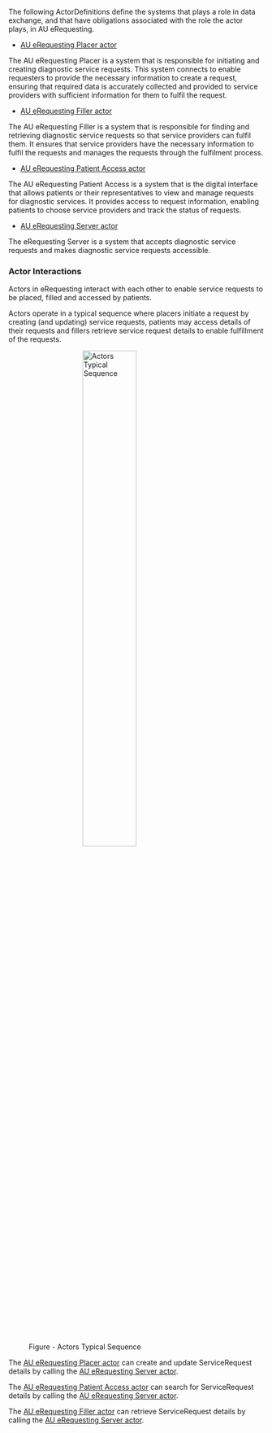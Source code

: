 The following ActorDefinitions define the systems that plays a role in data exchange, and that have obligations associated with the role the actor plays, in AU eRequesting.

- [AU eRequesting Placer actor](ActorDefinition-au-erequesting-actor-placer.html)

The AU eRequesting Placer is a system that is responsible for initiating and creating diagnostic service requests. This system connects to enable requesters to provide the necessary information to create a request, ensuring that required data is accurately collected and provided to service providers with sufficient information for them to fulfil the request.  

- [AU eRequesting Filler actor](ActorDefinition-au-erequesting-actor-filler.html)

The AU eRequesting Filler is a system that is responsible for finding and retrieving diagnostic service requests so that service providers can fulfil them. It ensures that service providers have the necessary information to fulfil the requests and manages the requests through the fulfilment process.

- [AU eRequesting Patient Access actor](ActorDefinition-au-erequesting-actor-patientaccess.html)

The AU eRequesting Patient Access is a system that is the digital interface that allows patients or their representatives to view and manage requests for diagnostic services. It provides access to request information, enabling patients to choose service providers and track the status of requests.

- [AU eRequesting Server actor](ActorDefinition-au-erequesting-actor-server.html)

The eRequesting Server is a system that accepts diagnostic service requests and makes diagnostic service requests accessible.

### Actor Interactions
Actors in eRequesting interact with each other to enable service requests to be placed, filled and accessed by patients.  

Actors operate in a typical sequence where placers initiate a request by creating (and updating) service requests, patients may access details of their requests and fillers retrieve service request details to enable fulfillment of the requests. 

<figure>
<div> 
    <img src="actors-sequence.png" alt="Actors Typical Sequence" style="width:50%;margin-left:auto;margin-right:auto;display:block"/>
</div>
<figcaption>Figure - Actors Typical Sequence</figcaption>
</figure>
<p></p>

The [AU eRequesting Placer actor](ActorDefinition-au-erequesting-actor-placer.html) can create and update ServiceRequest details by calling the [AU eRequesting Server actor](ActorDefinition-au-erequesting-actor-server.html).

The [AU eRequesting Patient Access actor](ActorDefinition-au-erequesting-actor-patientaccess.html) can search for ServiceRequest details by calling the [AU eRequesting Server actor](ActorDefinition-au-erequesting-actor-server.html).

The [AU eRequesting Filler actor](ActorDefinition-au-erequesting-actor-filler.html) can retrieve ServiceRequest details by calling the [AU eRequesting Server actor](ActorDefinition-au-erequesting-actor-server.html).
